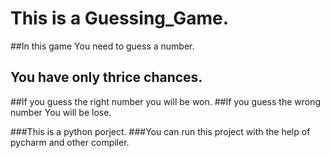 # This is a Guessing_Game.

##In this game You need to guess a number.
## You have only thrice chances.
##If you guess the right number you will be won.
##If you guess the wrong number You will be lose.

###This is a python porject.
###You can run this project with the help of pycharm and other compiler.
